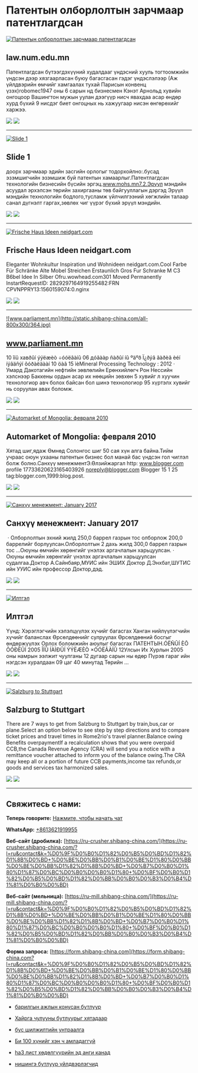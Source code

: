 # Патентын олборлолтын зарчмаар патентлагдсан

<a href="https://swt.shibang-china.com/?l=ru&img&k=%D0%9F%D0%B0%D1%82%D0%B5%D0%BD%D1%82%D1%8B%D0%BD+%D0%BE%D0%BB%D0%B1%D0%BE%D1%80%D0%BB%D0%BE%D0%BB%D1%82%D1%8B%D0%BD+%D0%B7%D0%B0%D1%80%D1%87%D0%BC%D0%B0%D0%B0%D1%80+%D0%BF%D0%B0%D1%82%D0%B5%D0%BD%D1%82%D0%BB%D0%B0%D0%B3%D0%B4%D1%81%D0%B0%D0%BD" target="_blank">![Патентын олборлолтын зарчмаар патентлагдсан](http://static.shibang-china.com/all-800x300/57.jpg)</a>

## law.num.edu.mn
Патентлагдсан бүтээгдэхүүний худалдааг үндэсний хууль тогтоомжийн үндсэн дээр хязгаарласан буюу багасгасан гэдэг үндэслэлээр (Аж үйлдвэрийн өмчийг хамгаалах тухай Парисын конвенц үзэх)robomec1947 оны 6 сарын нд бизнесмен Кэнэт Арнольд хувийн онгоцоор Вашингтон мужын уулан дээгүүр нисч явахдаа асар өндөр хурд бүхий 9 нисдэг биет онгоцных нь хажуугаар нисэн өнгөрөхийг харжээ.


<a href="https://whatsapp.shibangsoft.com/WhatsApp.php" target="_blank" title="WhatsApp">![](http://static.shibang-china.com/icon/whatsapp.png)</a> <a href="https://swt.shibang-china.com/?l=ru&icon&k=%D0%9F%D0%B0%D1%82%D0%B5%D0%BD%D1%82%D1%8B%D0%BD+%D0%BE%D0%BB%D0%B1%D0%BE%D1%80%D0%BB%D0%BE%D0%BB%D1%82%D1%8B%D0%BD+%D0%B7%D0%B0%D1%80%D1%87%D0%BC%D0%B0%D0%B0%D1%80+%D0%BF%D0%B0%D1%82%D0%B5%D0%BD%D1%82%D0%BB%D0%B0%D0%B3%D0%B4%D1%81%D0%B0%D0%BD" target="_blank">![](http://static.shibang-china.com/icon/chat-ru.png)</a>

---

<a href="https://swt.shibang-china.com/?l=ru&img&k=%D0%9F%D0%B0%D1%82%D0%B5%D0%BD%D1%82%D1%8B%D0%BD+%D0%BE%D0%BB%D0%B1%D0%BE%D1%80%D0%BB%D0%BE%D0%BB%D1%82%D1%8B%D0%BD+%D0%B7%D0%B0%D1%80%D1%87%D0%BC%D0%B0%D0%B0%D1%80+%D0%BF%D0%B0%D1%82%D0%B5%D0%BD%D1%82%D0%BB%D0%B0%D0%B3%D0%B4%D1%81%D0%B0%D0%BD" target="_blank">![Slide 1](http://static.shibang-china.com/all-800x300/346.jpg)</a>

## Slide 1
доорх зарчмаар эдийн засгийн орлогыг тодорхойлно:.бусад эзэмшигчийн эзэмшиж буй патентын хамаарлыг.Патентлагдсан технологийн бизнесийн бүсийн эргэц.www.mohs.mn7.2.Эрүүл мэндийн асуудал эрхэлсэн төрийн захиргааны төв байгууллагын дэргэд Эрүүл мэндийн технологийн бодлого,тусламж үйлчилгээний хөгжлийн талаар санал дүгнэлт гаргах,зөвлөх чиг үүрэг бүхий эрүүл мэндийн.


<a href="https://whatsapp.shibangsoft.com/WhatsApp.php" target="_blank" title="WhatsApp">![](http://static.shibang-china.com/icon/whatsapp.png)</a> <a href="https://swt.shibang-china.com/?l=ru&icon&k=%D0%9F%D0%B0%D1%82%D0%B5%D0%BD%D1%82%D1%8B%D0%BD+%D0%BE%D0%BB%D0%B1%D0%BE%D1%80%D0%BB%D0%BE%D0%BB%D1%82%D1%8B%D0%BD+%D0%B7%D0%B0%D1%80%D1%87%D0%BC%D0%B0%D0%B0%D1%80+%D0%BF%D0%B0%D1%82%D0%B5%D0%BD%D1%82%D0%BB%D0%B0%D0%B3%D0%B4%D1%81%D0%B0%D0%BD" target="_blank">![](http://static.shibang-china.com/icon/chat-ru.png)</a>

---

<a href="https://swt.shibang-china.com/?l=ru&img&k=%D0%9F%D0%B0%D1%82%D0%B5%D0%BD%D1%82%D1%8B%D0%BD+%D0%BE%D0%BB%D0%B1%D0%BE%D1%80%D0%BB%D0%BE%D0%BB%D1%82%D1%8B%D0%BD+%D0%B7%D0%B0%D1%80%D1%87%D0%BC%D0%B0%D0%B0%D1%80+%D0%BF%D0%B0%D1%82%D0%B5%D0%BD%D1%82%D0%BB%D0%B0%D0%B3%D0%B4%D1%81%D0%B0%D0%BD" target="_blank">![Frische Haus Ideen neidgart.com](http://static.shibang-china.com/all-800x300/1201.jpg)</a>

## Frische Haus Ideen neidgart.com
Eleganter Wohnkultur Inspiration und Wohnideen neidgart.com.Cool Farbe F&#252;r Schr&#228;nke Alte Mobel Streichen Erstaunlich Gros Fur Schranke M C3 B6bel Idee In Silber Ofru.wowhead.com301 Moved Permanently InstartRequestID: 2829297164919255482:FRN CPVNPPRY13:1560159074:0.nginx


<a href="https://whatsapp.shibangsoft.com/WhatsApp.php" target="_blank" title="WhatsApp">![](http://static.shibang-china.com/icon/whatsapp.png)</a> <a href="https://swt.shibang-china.com/?l=ru&icon&k=%D0%9F%D0%B0%D1%82%D0%B5%D0%BD%D1%82%D1%8B%D0%BD+%D0%BE%D0%BB%D0%B1%D0%BE%D1%80%D0%BB%D0%BE%D0%BB%D1%82%D1%8B%D0%BD+%D0%B7%D0%B0%D1%80%D1%87%D0%BC%D0%B0%D0%B0%D1%80+%D0%BF%D0%B0%D1%82%D0%B5%D0%BD%D1%82%D0%BB%D0%B0%D0%B3%D0%B4%D1%81%D0%B0%D0%BD" target="_blank">![](http://static.shibang-china.com/icon/chat-ru.png)</a>

---

<a href="https://swt.shibang-china.com/?l=ru&img&k=%D0%9F%D0%B0%D1%82%D0%B5%D0%BD%D1%82%D1%8B%D0%BD+%D0%BE%D0%BB%D0%B1%D0%BE%D1%80%D0%BB%D0%BE%D0%BB%D1%82%D1%8B%D0%BD+%D0%B7%D0%B0%D1%80%D1%87%D0%BC%D0%B0%D0%B0%D1%80+%D0%BF%D0%B0%D1%82%D0%B5%D0%BD%D1%82%D0%BB%D0%B0%D0%B3%D0%B4%D1%81%D0%B0%D0%BD" target="_blank">![www.parliament.mn](http://static.shibang-china.com/all-800x300/364.jpg)</a>

## www.parliament.mn
10 &#238;&#237;&#251; хав&#240;&#251;&#237; &#253;&#253;&#235;&#230;&#232;&#242; &#247;&#243;&#243;&#235;&#227;&#224;&#237;&#251; 06 д&#243;&#227;&#224;&#224;р &#241;&#224;&#240;&#251;&#237; &#237;&#251; &#186;&#228;&#186;&#240; &#207;&#191;&#240;&#253;&#226; &#227;&#224;&#240;&#232;&#227; &#232;&#233;&#237; &#237;&#253;&#227;&#228;&#241;&#253;&#237; &#245;&#243;&#240;&#224;&#235;&#228;&#224;&#224;&#237; 10 &#246;&#224;&#227; 15 &#236;&#232;Mineral Processing Technology : 2012&nbsp;&#0183;&#32;Умард Дакотагийн нефтийн зөвлөлийн Ерөнхийлөгч Рон Нессийн хэлснээр Баккены ордын асар их нөөцийн зөвхөн 5 хувийг л хуучин технологиор авч болох байсан бол шинэ технологиор 95 хүртэлх хувийг нь соруулан авах боломж.


<a href="https://whatsapp.shibangsoft.com/WhatsApp.php" target="_blank" title="WhatsApp">![](http://static.shibang-china.com/icon/whatsapp.png)</a> <a href="https://swt.shibang-china.com/?l=ru&icon&k=%D0%9F%D0%B0%D1%82%D0%B5%D0%BD%D1%82%D1%8B%D0%BD+%D0%BE%D0%BB%D0%B1%D0%BE%D1%80%D0%BB%D0%BE%D0%BB%D1%82%D1%8B%D0%BD+%D0%B7%D0%B0%D1%80%D1%87%D0%BC%D0%B0%D0%B0%D1%80+%D0%BF%D0%B0%D1%82%D0%B5%D0%BD%D1%82%D0%BB%D0%B0%D0%B3%D0%B4%D1%81%D0%B0%D0%BD" target="_blank">![](http://static.shibang-china.com/icon/chat-ru.png)</a>

---

<a href="https://swt.shibang-china.com/?l=ru&img&k=%D0%9F%D0%B0%D1%82%D0%B5%D0%BD%D1%82%D1%8B%D0%BD+%D0%BE%D0%BB%D0%B1%D0%BE%D1%80%D0%BB%D0%BE%D0%BB%D1%82%D1%8B%D0%BD+%D0%B7%D0%B0%D1%80%D1%87%D0%BC%D0%B0%D0%B0%D1%80+%D0%BF%D0%B0%D1%82%D0%B5%D0%BD%D1%82%D0%BB%D0%B0%D0%B3%D0%B4%D1%81%D0%B0%D0%BD" target="_blank">![Automarket of Mongolia: февраля 2010](http://static.shibang-china.com/all-800x300/782.jpg)</a>

## Automarket of Mongolia: февраля 2010
Хятад шиг,ядаж Өмнөд Солонгос шиг 50 сая хүн алга байна.Тийм учраас оюун ухааны патентын бизнес бол манай бас үндсэн гол чиглэл болж болно.Санхүү менежментЭ.Өлзийжаргал http: www.blogger.com profile 17733620623165403926 noreply@blogger.com Blogger 15 1 25 tag:blogger.com,1999:blog.post.


<a href="https://whatsapp.shibangsoft.com/WhatsApp.php" target="_blank" title="WhatsApp">![](http://static.shibang-china.com/icon/whatsapp.png)</a> <a href="https://swt.shibang-china.com/?l=ru&icon&k=%D0%9F%D0%B0%D1%82%D0%B5%D0%BD%D1%82%D1%8B%D0%BD+%D0%BE%D0%BB%D0%B1%D0%BE%D1%80%D0%BB%D0%BE%D0%BB%D1%82%D1%8B%D0%BD+%D0%B7%D0%B0%D1%80%D1%87%D0%BC%D0%B0%D0%B0%D1%80+%D0%BF%D0%B0%D1%82%D0%B5%D0%BD%D1%82%D0%BB%D0%B0%D0%B3%D0%B4%D1%81%D0%B0%D0%BD" target="_blank">![](http://static.shibang-china.com/icon/chat-ru.png)</a>

---

<a href="https://swt.shibang-china.com/?l=ru&img&k=%D0%9F%D0%B0%D1%82%D0%B5%D0%BD%D1%82%D1%8B%D0%BD+%D0%BE%D0%BB%D0%B1%D0%BE%D1%80%D0%BB%D0%BE%D0%BB%D1%82%D1%8B%D0%BD+%D0%B7%D0%B0%D1%80%D1%87%D0%BC%D0%B0%D0%B0%D1%80+%D0%BF%D0%B0%D1%82%D0%B5%D0%BD%D1%82%D0%BB%D0%B0%D0%B3%D0%B4%D1%81%D0%B0%D0%BD" target="_blank">![Санхүү менежмент: January 2017](http://static.shibang-china.com/all-800x300/112.jpg)</a>

## Санхүү менежмент: January 2017
&nbsp;&#0183;&#32;Олборлолтын эхний жилд 250,0 баррел газрын тос олборлож 200,0 баррелийг борлуулсан.Олборлолтын 2 дахь жилд 300,0 баррел газрын тос …Оюуны өмчийн хөрөнгийг үнэлэх аргачлалын харьцуулсан.&nbsp;&#0183;&#32;Оюуны өмчийн хөрөнгийг үнэлэх аргачлалын харьцуулсан судалгаа.Доктор А.Сайнбаяр,МУИС ийн ЭШИХ Доктор Д.Энхбат,ШУТИС ийн УУИС ийн профессор Доктор,дэд.


<a href="https://whatsapp.shibangsoft.com/WhatsApp.php" target="_blank" title="WhatsApp">![](http://static.shibang-china.com/icon/whatsapp.png)</a> <a href="https://swt.shibang-china.com/?l=ru&icon&k=%D0%9F%D0%B0%D1%82%D0%B5%D0%BD%D1%82%D1%8B%D0%BD+%D0%BE%D0%BB%D0%B1%D0%BE%D1%80%D0%BB%D0%BE%D0%BB%D1%82%D1%8B%D0%BD+%D0%B7%D0%B0%D1%80%D1%87%D0%BC%D0%B0%D0%B0%D1%80+%D0%BF%D0%B0%D1%82%D0%B5%D0%BD%D1%82%D0%BB%D0%B0%D0%B3%D0%B4%D1%81%D0%B0%D0%BD" target="_blank">![](http://static.shibang-china.com/icon/chat-ru.png)</a>

---

<a href="https://swt.shibang-china.com/?l=ru&img&k=%D0%9F%D0%B0%D1%82%D0%B5%D0%BD%D1%82%D1%8B%D0%BD+%D0%BE%D0%BB%D0%B1%D0%BE%D1%80%D0%BB%D0%BE%D0%BB%D1%82%D1%8B%D0%BD+%D0%B7%D0%B0%D1%80%D1%87%D0%BC%D0%B0%D0%B0%D1%80+%D0%BF%D0%B0%D1%82%D0%B5%D0%BD%D1%82%D0%BB%D0%B0%D0%B3%D0%B4%D1%81%D0%B0%D0%BD" target="_blank">![Илтгэл](http://static.shibang-china.com/all-800x300/230.jpg)</a>

## Илтгэл
Үүнд: Хэрэглэгчийн хэлэлцүүлэх хүчийг багасгах Ханган нийлүүлэгчийн хүчийг баланслах Өрсөлдөөнийг сулруулах Өрсөлдөөний босгыг өндөржүүлэх Орлох боломжийн аюулыг багасгах ПАТЕНТЫН.&#211;&#203;&#209;&#219;&#205; &#200;&#213; &#213;&#211;&#208;&#203;&#219;&#205; 2005 &#206;&#205;&#219; &#205;&#192;&#204;&#208;&#219;&#205; &#221;&#221;&#203;&#198;&#200;&#210; &#215;&#211;&#211;&#203;&#195;&#192;&#205;&#219; 12Улсын Их Хурлын 2005 оны намрын ээлжит чуулганы 12 дугаар сарын ны өдөр Пүрэв гараг ийн нэгдсэн хуралдаан 09 цаг 40 минутад Төрийн …


<a href="https://whatsapp.shibangsoft.com/WhatsApp.php" target="_blank" title="WhatsApp">![](http://static.shibang-china.com/icon/whatsapp.png)</a> <a href="https://swt.shibang-china.com/?l=ru&icon&k=%D0%9F%D0%B0%D1%82%D0%B5%D0%BD%D1%82%D1%8B%D0%BD+%D0%BE%D0%BB%D0%B1%D0%BE%D1%80%D0%BB%D0%BE%D0%BB%D1%82%D1%8B%D0%BD+%D0%B7%D0%B0%D1%80%D1%87%D0%BC%D0%B0%D0%B0%D1%80+%D0%BF%D0%B0%D1%82%D0%B5%D0%BD%D1%82%D0%BB%D0%B0%D0%B3%D0%B4%D1%81%D0%B0%D0%BD" target="_blank">![](http://static.shibang-china.com/icon/chat-ru.png)</a>

---

<a href="https://swt.shibang-china.com/?l=ru&img&k=%D0%9F%D0%B0%D1%82%D0%B5%D0%BD%D1%82%D1%8B%D0%BD+%D0%BE%D0%BB%D0%B1%D0%BE%D1%80%D0%BB%D0%BE%D0%BB%D1%82%D1%8B%D0%BD+%D0%B7%D0%B0%D1%80%D1%87%D0%BC%D0%B0%D0%B0%D1%80+%D0%BF%D0%B0%D1%82%D0%B5%D0%BD%D1%82%D0%BB%D0%B0%D0%B3%D0%B4%D1%81%D0%B0%D0%BD" target="_blank">![Salzburg to Stuttgart](http://static.shibang-china.com/all-800x300/567.jpg)</a>

## Salzburg to Stuttgart
There are 7 ways to get from Salzburg to Stuttgart by train,bus,car or plane.Select an option below to see step by step directions and to compare ticket prices and travel times in Rome2rio's travel planner.Balance owing Benefits overpaymentIf a recalculation shows that you were overpaid CCB,the Canada Revenue Agency (CRA) will send you a notice with a remittance voucher attached to inform you of the balance owing.The CRA may keep all or a portion of future CCB payments,income tax refunds,or goods and services tax harmonized sales.


<a href="https://whatsapp.shibangsoft.com/WhatsApp.php" target="_blank" title="WhatsApp">![](http://static.shibang-china.com/icon/whatsapp.png)</a> <a href="https://swt.shibang-china.com/?l=ru&icon&k=%D0%9F%D0%B0%D1%82%D0%B5%D0%BD%D1%82%D1%8B%D0%BD+%D0%BE%D0%BB%D0%B1%D0%BE%D1%80%D0%BB%D0%BE%D0%BB%D1%82%D1%8B%D0%BD+%D0%B7%D0%B0%D1%80%D1%87%D0%BC%D0%B0%D0%B0%D1%80+%D0%BF%D0%B0%D1%82%D0%B5%D0%BD%D1%82%D0%BB%D0%B0%D0%B3%D0%B4%D1%81%D0%B0%D0%BD" target="_blank">![](http://static.shibang-china.com/icon/chat-ru.png)</a>

---
## Свяжитесь с нами:

**Теперь говорите:** [Нажмите, чтобы начать чат](https://swt.shibang-china.com?l=ru&contact&k=%D0%9F%D0%B0%D1%82%D0%B5%D0%BD%D1%82%D1%8B%D0%BD+%D0%BE%D0%BB%D0%B1%D0%BE%D1%80%D0%BB%D0%BE%D0%BB%D1%82%D1%8B%D0%BD+%D0%B7%D0%B0%D1%80%D1%87%D0%BC%D0%B0%D0%B0%D1%80+%D0%BF%D0%B0%D1%82%D0%B5%D0%BD%D1%82%D0%BB%D0%B0%D0%B3%D0%B4%D1%81%D0%B0%D0%BD)

**WhatsApp:**  [+8613621919955](https://whatsapp.shibangsoft.com/WhatsApp.php)

**Веб-сайт (дробилка):** [https://ru-crusher.shibang-china.com/](https://ru-crusher.shibang-china.com/?l=ru&contact&k=%D0%9F%D0%B0%D1%82%D0%B5%D0%BD%D1%82%D1%8B%D0%BD+%D0%BE%D0%BB%D0%B1%D0%BE%D1%80%D0%BB%D0%BE%D0%BB%D1%82%D1%8B%D0%BD+%D0%B7%D0%B0%D1%80%D1%87%D0%BC%D0%B0%D0%B0%D1%80+%D0%BF%D0%B0%D1%82%D0%B5%D0%BD%D1%82%D0%BB%D0%B0%D0%B3%D0%B4%D1%81%D0%B0%D0%BD)

**Веб-сайт (мельница):** [https://ru-mill.shibang-china.com/](https://ru-mill.shibang-china.com/?l=ru&contact&k=%D0%9F%D0%B0%D1%82%D0%B5%D0%BD%D1%82%D1%8B%D0%BD+%D0%BE%D0%BB%D0%B1%D0%BE%D1%80%D0%BB%D0%BE%D0%BB%D1%82%D1%8B%D0%BD+%D0%B7%D0%B0%D1%80%D1%87%D0%BC%D0%B0%D0%B0%D1%80+%D0%BF%D0%B0%D1%82%D0%B5%D0%BD%D1%82%D0%BB%D0%B0%D0%B3%D0%B4%D1%81%D0%B0%D0%BD)

**Форма запроса:** [https://form.shibang-china.com](https://form.shibang-china.com?l=ru&contact&k=%D0%9F%D0%B0%D1%82%D0%B5%D0%BD%D1%82%D1%8B%D0%BD+%D0%BE%D0%BB%D0%B1%D0%BE%D1%80%D0%BB%D0%BE%D0%BB%D1%82%D1%8B%D0%BD+%D0%B7%D0%B0%D1%80%D1%87%D0%BC%D0%B0%D0%B0%D1%80+%D0%BF%D0%B0%D1%82%D0%B5%D0%BD%D1%82%D0%BB%D0%B0%D0%B3%D0%B4%D1%81%D0%B0%D0%BD)

* [барилгын ажлын конусан бутлуур](../130/%D0%B1%D0%B0%D1%80%D0%B8%D0%BB%D0%B3%D1%8B%D0%BD%20%D0%B0%D0%B6%D0%BB%D1%8B%D0%BD%20%D0%BA%D0%BE%D0%BD%D1%83%D1%81%D0%B0%D0%BD%20%D0%B1%D1%83%D1%82%D0%BB%D1%83%D1%83%D1%80.md)

* [Хайрга чулууны бутлуурыг хятадаар](../129/%D0%A5%D0%B0%D0%B9%D1%80%D0%B3%D0%B0%20%D1%87%D1%83%D0%BB%D1%83%D1%83%D0%BD%D1%8B%20%D0%B1%D1%83%D1%82%D0%BB%D1%83%D1%83%D1%80%D1%8B%D0%B3%20%D1%85%D1%8F%D1%82%D0%B0%D0%B4%D0%B0%D0%B0%D1%80.md)

* [бус шилжилтийн унтраалга](../126/%D0%B1%D1%83%D1%81%20%D1%88%D0%B8%D0%BB%D0%B6%D0%B8%D0%BB%D1%82%D0%B8%D0%B9%D0%BD%20%D1%83%D0%BD%D1%82%D1%80%D0%B0%D0%B0%D0%BB%D0%B3%D0%B0.md)

* [Би 100 хүнийг хэн ч амладаггүй](../126/%D0%91%D0%B8%20100%20%D1%85%D2%AF%D0%BD%D0%B8%D0%B9%D0%B3%20%D1%85%D1%8D%D0%BD%20%D1%87%20%D0%B0%D0%BC%D0%BB%D0%B0%D0%B4%D0%B0%D0%B3%D0%B3%D2%AF%D0%B9.md)

* [ha3 лист хөдөлгүүрийн эд анги канад](../130/ha3%20%D0%BB%D0%B8%D1%81%D1%82%20%D1%85%D3%A9%D0%B4%D3%A9%D0%BB%D0%B3%D2%AF%D2%AF%D1%80%D0%B8%D0%B9%D0%BD%20%D1%8D%D0%B4%20%D0%B0%D0%BD%D0%B3%D0%B8%20%D0%BA%D0%B0%D0%BD%D0%B0%D0%B4.md)

* [нишингэ бутлуур үйлдвэрлэгчид](../129/%D0%BD%D0%B8%D1%88%D0%B8%D0%BD%D0%B3%D1%8D%20%D0%B1%D1%83%D1%82%D0%BB%D1%83%D1%83%D1%80%20%D2%AF%D0%B9%D0%BB%D0%B4%D0%B2%D1%8D%D1%80%D0%BB%D1%8D%D0%B3%D1%87%D0%B8%D0%B4.md)